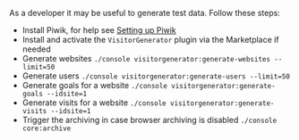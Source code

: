 As a developer it may be useful to generate test data. Follow these steps:

* Install Piwik, for help see [Setting up Piwik](http://developer.piwik.org/guides/getting-started-part-1#getting-setup-to-extend-piwik)
* Install and activate the `VisitorGenerator` plugin via the Marketplace if needed
* Generate websites `./console visitorgenerator:generate-websites --limit=50`
* Generate users `./console visitorgenerator:generate-users --limit=50`
* Generate goals for a website `./console visitorgenerator:generate-goals --idsite=1`
* Generate visits for a website `./console visitorgenerator:generate-visits --idsite=1`
* Trigger the archiving in case browser archiving is disabled `./console core:archive`
